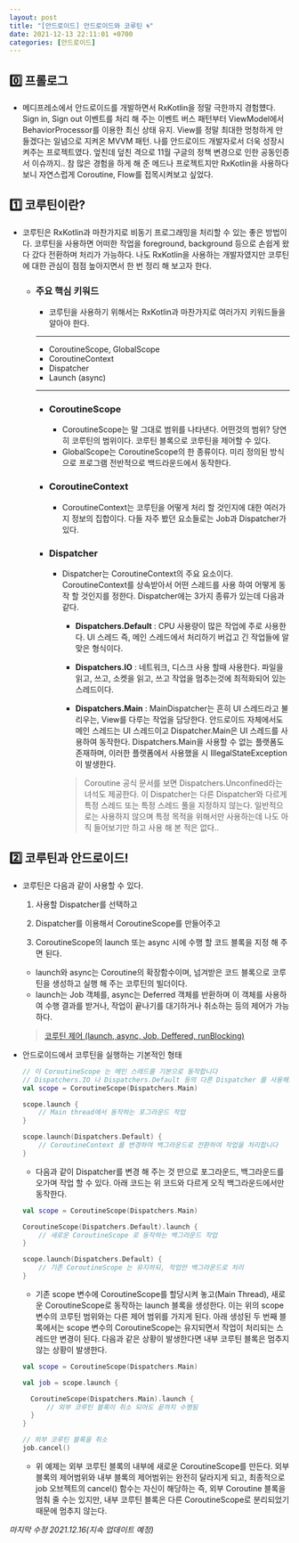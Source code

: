 ```yaml
---
layout: post
title: "[안드로이드] 안드로이드와 코루틴 🌀"
date: 2021-12-13 22:11:01 +0700
categories: [안드로이드]
---
```


## 0️⃣ 프롤로그
 * 메디프레소에서 안드로이드를 개발하면서 RxKotlin을 정말 극한까지 경험헀다. Sign in, Sign out 이벤트를 처리 해 주는 이벤트 버스 패턴부터 ViewModel에서 BehaviorProcessor를 이용한 최신 상태 유지. View를 정말 최대한 멍청하게 만들겠다는 일념으로 지켜온 MVVM 패턴. 나를 안드로이드 개발자로서 더욱 성장시켜주는 프로젝트였다. 엎친데 덮친 격으로 11월 구글의 정책 변경으로 인한 공동인증서 이슈까지.. 참 많은 경험을 하게 해 준 메드나 프로젝트지만 RxKotlin을 사용하다보니 자연스럽게 Coroutine, Flow를 접목시켜보고 싶었다.

## 1️⃣ 코루틴이란?
 * 코루틴은 RxKotlin과 마찬가지로 비동기 프로그래밍을 처리할 수 있는 좋은 방법이다. 코루틴을 사용하면 어떠한 작업을 foreground, background 등으로 손쉽게 왔다 갔다 전환하며 처리가 가능하다. 나도 RxKotlin을 사용하는 개발자였지만 코루틴에 대한 관심이 점점 높아지면서 한 번 정리 해 보고자 한다.

    - ### 주요 핵심 키워드
        * 코루틴을 사용하기 위해서는 RxKotlin과 마찬가지로 여러가지 키워드들을 알아야 한다.

        ---
         - CoroutineScope, GlobalScope
         - CoroutineContext
         - Dispatcher
         - Launch (async)
        ---

        * ### CoroutineScope
            - CoroutineScope는 말 그대로 범위를 나타낸다. 어떤것의 범위? 당연히 코루틴의 범위이다. 코루틴 블록으로 코루틴을 제어할 수 있다.
            - GlobalScope는 CoroutineScope의 한 종류이다. 미리 정의된 방식으로 프로그램 전반적으로 백드라운드에서 동작한다.

        * ### CoroutineContext
            - CoroutineContext는 코루틴을 어떻게 처리 할 것인지에 대한 여러가지 정보의 집합이다. 다들 자주 봤던 요소들로는 Job과 Dispatcher가 있다.
        
        * ### Dispatcher
            - Dispatcher는 CoroutineContext의 주요 요소이다. CoroutineContext를 상속받아서 어떤 스레드를 사용 하여 어떻게 동작 할 것인지를 정한다. Dispatcher에는 3가지 종류가 있는데 다음과 같다.

                * __Dispatchers.Default__ : CPU 사용량이 많은 작업에 주로 사용한다. UI 스레드 즉, 메인 스레드에서 처리하기 버겁고 긴 작업들에 알맞은 형식이다.

                * __Dispatchers.IO__ : 네트워크, 디스크 사용 할때 사용한다. 파일을 읽고, 쓰고, 소켓을 읽고, 쓰고 작업을 멈추는것에 최적화되어 있는 스레드이다.

                * __Dispatchers.Main__ : MainDispatcher는 흔히 UI 스레드라고 불리우는, View를 다루는 작업을 담당한다. 안드로이드 자체에서도 메인 스레드는 UI 스레드이고 Dispatcher.Main은 UI 스레드를 사용하여 동작한다. Dispatchers.Main을 사용할 수 없는 플랫폼도 존재하며, 이러한 플랫폼에서 사용했을 시 IllegalStateException이 발생한다.
                
                > Coroutine 공식 문서를 보면 Dispatchers.Unconfined라는 녀석도 제공한다. 이 Dispatcher는 다른 Dispatcher와 다르게 특정 스레드 또는 특정 스레드 풀을 지정하지 않는다. 일반적으로는 사용하지 않으며 특정 목적을 위해서만 사용하는데 나도 아직 들어보기만 하고 사용 해 본 적은 없다..
                
## 2️⃣ 코루틴과 안드로이드!
 * 코루틴은 다음과 같이 사용할 수 있다.

    1. 사용할 Dispatcher를 선택하고

    2. Dispatcher를 이용해서 CoroutineScope를 만들어주고

    3. CoroutineScope의 launch 또는 async 시에 수행 할 코드 블록을 지정 해 주면 된다.

    - launch와 async는 Coroutine의 확장함수이며, 넘겨받은 코드 블록으로 코루틴을 생성하고 실행 해 주는 코루틴의 빌더이다.
    - launch는 Job 객체를, async는 Deferred 객체를 반환하며 이 객체를 사용하여 수행 결과를 받거나, 작업이 끝나기를 대기하거나 취소하는 등의 제어가 가능하다.
    > [코루틴 제어 (launch, async, Job, Deffered, runBlocking)]()
    
 * 안드로이드에서 코루틴을 실행하는 기본적인 형태

    ```kotlin
    // 이 CoroutineScope 는 메인 스레드를 기본으로 동작합니다
    // Dispatchers.IO 나 Dispatchers.Default 등의 다른 Dispatcher 를 사용해도 됩니다
    val scope = CoroutineScope(Dispatchers.Main)

    scope.launch {
        // Main thread에서 동작하는 포그라운드 작업
    }

    scope.launch(Dispatchers.Default) {
        // CoroutineContext 를 변경하여 백그라운드로 전환하여 작업을 처리합니다
    }
    ```

    - 다음과 같이 Dispatcher를 변경 해 주는 것 만으로 포그라운드, 백그라운드를 오가며 작업 할 수 있다. 아래 코드는 위 코드와 다르게 오직 백그라운드에서만 동작한다.

    ```kotlin
    val scope = CoroutineScope(Dispatchers.Main)

    CoroutineScope(Dispatchers.Default).launch {
        // 새로운 CoroutineScope 로 동작하는 백그라운드 작업
    }

    scope.launch(Dispatchers.Default) {
        // 기존 CoroutineScope 는 유지하되, 작업만 백그라운드로 처리
    }
    ```

    - 기존 scope 변수에 CoroutineScope를 할당시켜 놓고(Main Thread), 새로운 CoroutineScope로 동작하는 launch 블록을 생성한다. 이는 위의 scope 변수의 코루틴 범위와는 다른 제어 범위를 가지게 된다. 아래 생성된 두 번째 블록에서는 scope 변수의 CoroutineScope는 유지되면서 작업이 처리되는 스레드만 변경이 된다.
    다음과 같은 상황이 발생한다면 내부 코루틴 블록은 멈추지 않는 상황이 발생한다.

    ```kotlin
    val scope = CoroutineScope(Dispatchers.Main)

    val job = scope.launch {

      CoroutineScope(Dispatchers.Main).launch {
          // 외부 코루틴 블록이 취소 되어도 끝까지 수행됨
      }
    }

    // 외부 코루틴 블록을 취소
    job.cancel()
    ```

    - 위 예제는 외부 코루틴 블록의 내부에 새로운 CoroutineScope를 만든다. 외부 블록의 제어범위와 내부 블록의 제어범위는 완전히 달라지게 되고, 최종적으로 job 오브젝트의 cancel() 함수는 자신이 해당하는 즉, 외부 Coroutine 블록을 멈춰 줄 수는 있지만, 내부 코루틴 블록은 다른 CoroutineScope로 분리되었기 때문에 멈추지 않는다.

_마지막 수정 2021.12.16(지속 업데이트 예정)_